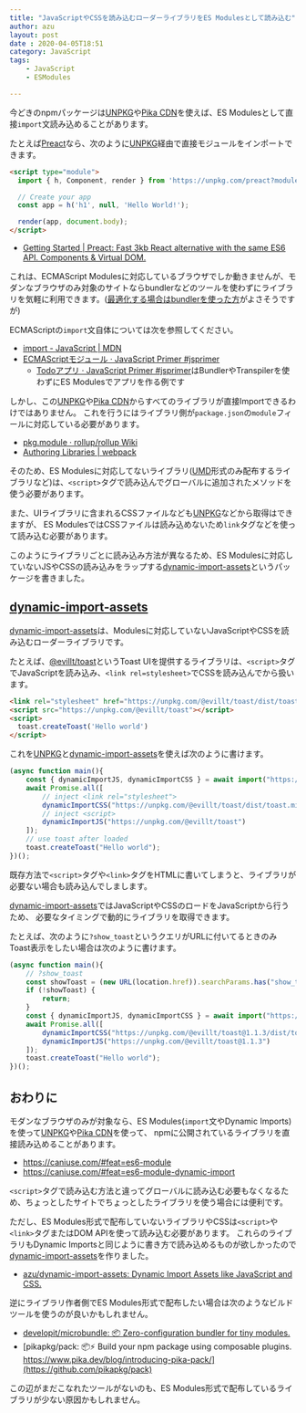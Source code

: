 ```yaml
---
title: "JavaScriptやCSSを読み込むローダーライブラリをES Modulesとして読み込む"
author: azu
layout: post
date : 2020-04-05T18:51
category: JavaScript
tags:
    - JavaScript
    - ESModules

---
```


今どきのnpmパッケージは[UNPKG](https://unpkg.com/)や[Pika CDN](https://www.pika.dev/cdn)を使えば、ES Modulesとして直接`import`文読み込めることがあります。

たとえば[Preact](https://preactjs.com/)なら、次のように[UNPKG](https://unpkg.com/)経由で直接モジュールをインポートできます。

```html
<script type="module">
  import { h, Component, render } from 'https://unpkg.com/preact?module';

  // Create your app
  const app = h('h1', null, 'Hello World!');

  render(app, document.body);
</script>
```


- [Getting Started | Preact: Fast 3kb React alternative with the same ES6 API. Components & Virtual DOM.](https://preactjs.com/guide/v10/getting-started/)

これは、ECMAScript Modulesに対応しているブラウザでしか動きませんが、モダンなブラウザのみ対象のサイトならbundlerなどのツールを使わずにライブラリを気軽に利用できます。([最適化する場合はbundlerを使った方](https://docs.google.com/document/d/1ds9EEkcDGnt-iR8SAN-_7nsOfw7gsMfhZjzZ_QAIyjM/edit)がよさそうですが)

ECMAScriptの`import`文自体については次を参照してください。

- [import - JavaScript | MDN](https://developer.mozilla.org/ja/docs/Web/JavaScript/Reference/Statements/import)
- [ECMAScriptモジュール · JavaScript Primer #jsprimer](https://jsprimer.net/basic/module/)
    - [Todoアプリ · JavaScript Primer #jsprimer](https://jsprimer.net/use-case/todoapp/)はBundlerやTranspilerを使わずにES Modulesでアプリを作る例です

しかし、この[UNPKG](https://unpkg.com/)や[Pika CDN](https://www.pika.dev/cdn)からすべてのライブラリが直接Importできるわけではありません。
これを行うにはライブラリ側が`package.json`の`module`フィールに対応している必要があります。

- [pkg.module · rollup/rollup Wiki](https://github.com/rollup/rollup/wiki/pkg.module)
- [Authoring Libraries | webpack](https://webpack.js.org/guides/author-libraries/#final-steps)

そのため、ES Modulesに対応してないライブラリ([UMD](https://github.com/umdjs/umd)形式のみ配布するライブラリなど)は、`<script>`タグで読み込んでグローバルに追加されたメソッドを使う必要があります。

また、UIライブラリに含まれるCSSファイルなども[UNPKG](https://unpkg.com/)などから取得はできますが、
ES ModulesではCSSファイルは読み込めないため`link`タグなどを使って読み込む必要があります。

このようにライブラリごとに読み込み方法が異なるため、ES Modulesに対応していないJSやCSSの読み込みをラップする[dynamic-import-assets](https://github.com/azu/dynamic-import-assets)というパッケージを書きました。

## [dynamic-import-assets](https://github.com/azu/dynamic-import-assets)

[dynamic-import-assets](https://github.com/azu/dynamic-import-assets)は、Modulesに対応していないJavaScriptやCSSを読み込むローダーライブラリです。

たとえば、[@evillt/toast](https://toast.evila.me/)というToast UIを提供するライブラリは、`<script>`タグでJavaScriptを読み込み、`<link rel=stylesheet>`でCSSを読み込んでから扱います。

```html
<link rel="stylesheet" href="https://unpkg.com/@evillt/toast/dist/toast.min.css" />
<script src="https://unpkg.com/@evillt/toast"></script>
<script>
  toast.createToast('Hello world')
</script>
```

これを[UNPKG](https://unpkg.com/)と[dynamic-import-assets](https://github.com/azu/dynamic-import-assets)を使えば次のように書けます。

```js
(async function main(){
    const { dynamicImportJS, dynamicImportCSS } = await import("https://unpkg.com/dynamic-import-assets?module");
    await Promise.all([
        // inject <link rel="stylesheet">
        dynamicImportCSS("https://unpkg.com/@evillt/toast/dist/toast.min.css"),
        // inject <script>
        dynamicImportJS("https://unpkg.com/@evillt/toast")
    ]);
    // use toast after loaded 
    toast.createToast("Hello world");
})();
```

既存方法で`<script>`タグや`<link>`タグをHTMLに書いてしまうと、ライブラリが必要ない場合も読み込んでしまします。

[dynamic-import-assets](https://github.com/azu/dynamic-import-assets)ではJavaScriptやCSSのロードをJavaScriptから行うため、
必要なタイミングで動的にライブラリを取得できます。

たとえば、次のように`?show_toast`というクエリがURLに付いてるときのみToast表示をしたい場合は次のように書けます。

```js
(async function main(){
    // ?show_toast
    const showToast = (new URL(location.href)).searchParams.has("show_toast")
    if (!showToast) {
        return;
    }
    const { dynamicImportJS, dynamicImportCSS } = await import("https://unpkg.com/dynamic-import-assets@^1.0.0?module");
    await Promise.all([
        dynamicImportCSS("https://unpkg.com/@evillt/toast@1.1.3/dist/toast.min.css"),
        dynamicImportJS("https://unpkg.com/@evillt/toast@1.1.3")
    ]);
    toast.createToast("Hello world");
})();
```

## おわりに

モダンなブラウザのみが対象なら、ES Modules(`import`文やDynamic Imports)を使って[UNPKG](https://unpkg.com/)や[Pika CDN](https://www.pika.dev/cdn)を使って、
npmに公開されているライブラリを直接読み込めることがあります。

- <https://caniuse.com/#feat=es6-module>
- <https://caniuse.com/#feat=es6-module-dynamic-import>

`<script>`タグで読み込む方法と違ってグローバルに読み込む必要もなくなるため、ちょっとしたサイトでちょっとしたライブラリを使う場合には便利です。

ただし、ES Modules形式で配布していないライブラリやCSSは`<script>`や`<link>`タグまたはDOM APIを使って読み込む必要があります。
これらのライブラリもDynamic Importsと同じように書き方で読み込めるものが欲しかったので[dynamic-import-assets](https://github.com/azu/dynamic-import-assets)を作りました。

- [azu/dynamic-import-assets: Dynamic Import Assets like JavaScript and CSS.](https://github.com/azu/dynamic-import-assets)

逆にライブラリ作者側でES Modules形式で配布したい場合は次のようなビルドツールを使うのが良いかもしれません。

- [developit/microbundle: 📦 Zero-configuration bundler for tiny modules.](https://github.com/developit/microbundle)
- [pikapkg/pack: 📦⚡️ Build your npm package using composable plugins. https://www.pika.dev/blog/introducing-pika-pack/](https://github.com/pikapkg/pack)

この辺がまだこなれたツールがないのも、ES Modules形式で配布しているライブラリが少ない原因かもしれません。